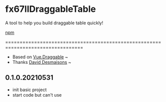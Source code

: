 # fx67llDraggableTable
A tool to help you build draggable table quickly!

[npm](https://www.npmjs.com/package/fx67ll-draggable-table "npm")  

=================================================================================

+ Based on [Vue.Draggable](https://github.com/SortableJS/Vue.Draggable) ~
+ Thanks [David Desmaisons](https://github.com/David-Desmaisons) ~

## 0.1.0.20210531
* init basic project
* start code but can't use